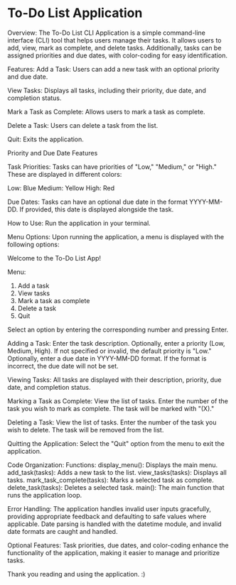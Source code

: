 # To-Do List Application
Overview:
The To-Do List CLI Application is a simple command-line interface (CLI) tool that helps users manage their tasks. It allows users to add, view, mark as complete, and delete tasks. Additionally, tasks can be assigned priorities and due dates, with color-coding for easy identification.

Features:
Add a Task: Users can add a new task with an optional priority and due date.

View Tasks: Displays all tasks, including their priority, due date, and completion status.

Mark a Task as Complete: Allows users to mark a task as complete.

Delete a Task: Users can delete a task from the list.

Quit: Exits the application.

Priority and Due Date Features

Task Priorities: Tasks can have priorities of "Low," "Medium," or "High." These are displayed in different colors:

Low: Blue
Medium: Yellow
High: Red

Due Dates: Tasks can have an optional due date in the format YYYY-MM-DD. If provided, this date is displayed alongside the task.

How to Use:
Run the application in your terminal.

Menu Options:
Upon running the application, a menu is displayed with the following options:

Welcome to the To-Do List App!

Menu:
1. Add a task
2. View tasks
3. Mark a task as complete
4. Delete a task
5. Quit

Select an option by entering the corresponding number and pressing Enter.

Adding a Task:
Enter the task description.
Optionally, enter a priority (Low, Medium, High). If not specified or invalid, the default priority is "Low."
Optionally, enter a due date in YYYY-MM-DD format. If the format is incorrect, the due date will not be set.

Viewing Tasks:
All tasks are displayed with their description, priority, due date, and completion status.

Marking a Task as Complete:
View the list of tasks.
Enter the number of the task you wish to mark as complete. The task will be marked with "(X)."

Deleting a Task:
View the list of tasks.
Enter the number of the task you wish to delete. The task will be removed from the list.

Quitting the Application:
Select the "Quit" option from the menu to exit the application.

Code Organization:
Functions:
display_menu(): Displays the main menu.
add_task(tasks): Adds a new task to the list.
view_tasks(tasks): Displays all tasks.
mark_task_complete(tasks): Marks a selected task as complete.
delete_task(tasks): Deletes a selected task.
main(): The main function that runs the application loop.

Error Handling:
The application handles invalid user inputs gracefully, providing appropriate feedback and defaulting to safe values where applicable.
Date parsing is handled with the datetime module, and invalid date formats are caught and handled.

Optional Features:
Task priorities, due dates, and color-coding enhance the functionality of the application, making it easier to manage and prioritize tasks.

Thank you reading and using the application. :)

